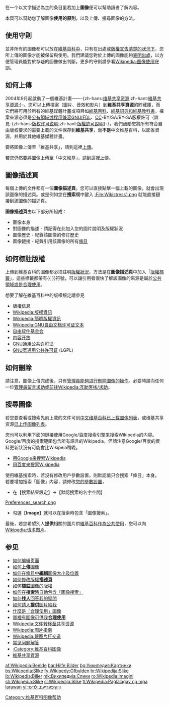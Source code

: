 在一个以文字描述為主的条目里若加上**圖像**便可以幫助讀者了解內容。

本頁可以幫助您了解圖像**使用的原則**，以及上傳、搜尋圖像的方法。

## 使用守則

並非所有的圖像都可以放在[維基百科中](https://zh.wikipedia.org/wiki/維基百科 "wikilink")，只有在出處或[版權宣告清楚的狀況下](https://zh.wikipedia.org/wiki/Wikipedia:版权信息 "wikilink")，您所上傳的圖像才能被保留與使用。我們建議您對於上傳的圖像能夠[表明出處](https://zh.wikipedia.org/wiki/Wikipedia:表明出处 "wikilink")，以方便管理員能對於存疑的圖像做出判斷。更多的守則請參看[Wikipedia:图像使用守则](https://zh.wikipedia.org/wiki/Wikipedia:图像使用守则 "wikilink")。

## 如何上傳

2004年9月起啟動了一個維基計畫——-{zh-hans:[维基共享资源](https://zh.wikipedia.org/wiki/:commons:首页 "wikilink");zh-hant:[維基共享資源](https://zh.wikipedia.org/wiki/:commons:首頁 "wikilink");}-。您可以上傳檔案（圖片、音效和影片）到**維基共享資源**的貯藏庫，而它們將可用於所有的維基媒體計畫或項目如[維基百科](https://zh.wikipedia.org/wiki/維基百科 "wikilink")、[維基詞典和](https://zh.wikipedia.org/wiki/wikt: "wikilink")[維基教科書](https://zh.wikipedia.org/wiki/b: "wikilink")。檔案來源必须是[公有領域或採用兼容](https://zh.wikipedia.org/wiki/公有領域 "wikilink")[GNU/FDL](https://zh.wikipedia.org/wiki/GNU/FDL "wikilink")、[CC](../Page/CC.md "wikilink")-BY/SA/BY-SA版權許可（詳見-{zh-hans:[版权许可说明](https://zh.wikipedia.org/wiki/:Commons:Commons:Licensing/zh-hans "wikilink");zh-hant:[版權許可說明](https://zh.wikipedia.org/wiki/Commons:Licensing/zh-hant "wikilink")}-）。我們鼓勵您將所有符合自由版权要求的需要上載的文件保存到**維基共享**，而**不是**中文维基百科，以節省資源，并用於其他維基媒體計畫。

要將圖像上傳至「維基共享」，請到這裡[上傳](https://zh.wikipedia.org/wiki/Commons:Special:Upload "wikilink")。

若您仍然要將圖像上傳至「中文維基」，請到這裡[上傳](https://commons.wikimedia.org/wiki/Special:UploadWizard)。

## 圖像描述頁

每個上傳的文件都有一個**圖像描述頁**。您可以直接點擊一幅上載的圖像，就會出現該圖像的描述頁。或是例如您在**搜索**欄中鍵入 [:<File:Wikistress1.png>](https://zh.wikipedia.org/wiki/:File:Wikistress1.png "wikilink") 就能直接鏈接到該圖像的描述頁。

**圖像描述頁**由以下部分所組成：

  - 圖像本身
  - 對圖像的描述 - 請記得在此加入您的圖片說明及版權狀況
  - 圖像歷史 - 紀錄該圖像的修訂歷史
  - 圖像鏈接 - 紀錄引用該圖像的所有[條目](https://zh.wikipedia.org/wiki/:Wikipedia:條目 "wikilink")

## 如何標註版權

上傳到維基百科的圖像都必须註明[版權狀況](https://zh.wikipedia.org/wiki/版權 "wikilink")，方法是在**圖像描述頁**中加入「[版權標籤](https://zh.wikipedia.org/wiki/Wikipedia:图像版权标志 "wikilink")」，這些標籤都帶有{{ }}符號，可以讓引用者很快了解該圖像的來源是屬於[公共領域或是](https://zh.wikipedia.org/wiki/公共領域 "wikilink")[合理使用](../Page/合理使用.md "wikilink")。

想要了解在維基百科中的版權規定請參見

  - [版權信息](https://zh.wikipedia.org/wiki/Wikipedia:版权信息 "wikilink")
  - [Wikipedia:版權資訊](https://zh.wikipedia.org/wiki/Wikipedia:版權資訊 "wikilink")
  - [Wikipedia:簡明版權資訊](https://zh.wikipedia.org/wiki/Wikipedia:簡明版權資訊 "wikilink")
  - [Wikipedia:GNU自由文档许可证文本](https://zh.wikipedia.org/wiki/Wikipedia:GNU自由文档许可证文本 "wikilink")
  - [自由软件基金会](../Page/自由软件基金会.md "wikilink")
  - [内容开放](https://zh.wikipedia.org/wiki/内容开放 "wikilink")
  - [GNU通用公共许可证](../Page/GNU通用公共许可证.md "wikilink")
  - [GNU宽通用公共许可证](../Page/GNU宽通用公共许可证.md "wikilink") (LGPL)

## 如何刪除

請注意，圖像上傳完成後，只有[管理員能夠进行刪除圖像的操作](https://zh.wikipedia.org/wiki/Wikipedia:管理员 "wikilink")。必要時請向任何一位[管理員留言求助或前往](https://zh.wikipedia.org/wiki/Special:Listadmins "wikilink")[Wikipedia:互助客栈/求助](https://zh.wikipedia.org/wiki/Wikipedia:互助客栈/求助 "wikilink")。

## 搜尋圖像

若您要查看或搜索先前上載的文件可到[中文维基百科已上載圖像列表](https://zh.wikipedia.org/wiki/Special:ListFiles "wikilink")，或维基共享资源[已上传图像列表](https://zh.wikipedia.org/wiki/:commons:Special:ListFiles "wikilink")。

您也可以利用下面的鏈接使用Google/百度搜索引擎来搜索Wikipedia的内容。Google/百度的搜索範圍包含所有語言的Wikipedia，但請注意Google/百度的資料更新狀況有可能會比Wikipeia稍晚。

  - [用Google来搜索Wikipedia](http://www.google.com/custom?sa=Google+Search&domains=wikipedia.org&sitesearch=wikipedia.org)
  - [用百度来搜索Wikipedia](http://www.baidu.com/s?q1=wikipedia.org&q2=&q3=&q4=&rn=10&lm=0&ct=0&ft=&q5=&q6=wikipedia.org&tn=baiduadv)

使用維基搜索時，若沒有修改用戶參數設置，則默認值只会搜索「條目」本身。
若要增加搜索「圖像」内容，請修改[您的參數設置](https://zh.wikipedia.org/wiki/Special:Preferences "wikilink")，

  -
    在【搜索結果設定】→【默認搜索的名字空間】

[Preferences_search.png](https://zh.wikipedia.org/wiki/File:Preferences_search.png "fig:Preferences_search.png")

  -
    勾選【**Image**】就可以在搜索時包含「圖像搜索」。

最後，若您希望別人**提供**相關的圖片供[維基百科作為公共使用](https://zh.wikipedia.org/wiki/維基百科 "wikilink")，您可以向[Wikipedia:请求图片](https://zh.wikipedia.org/wiki/Wikipedia:请求图片 "wikilink")。

## 参见

  - [如何编辑页面](https://zh.wikipedia.org/wiki/Help:编辑 "wikilink")
  - [如何**上傳**圖像](https://zh.wikipedia.org/wiki/Wikipedia:上传 "wikilink")
  - [如何在條目中**編輯**圖像大小及位置](https://zh.wikipedia.org/wiki/Wikipedia:延伸图像语法 "wikilink")
  - [如何修改版權**描述頁**](https://zh.wikipedia.org/wiki/help:图像描述页 "wikilink")
  - [如何**標註**圖像的版權](https://zh.wikipedia.org/wiki/Wikipedia:图像版权标志 "wikilink")
  - [如何在**搜索**時自動包含「圖像搜索」](https://zh.wikipedia.org/wiki/help:参数设置 "wikilink")
  - [如何**找人**回答我的疑問](https://zh.wikipedia.org/wiki/Wikipedia:互助客栈 "wikilink")
  - [如何請人**提供**圖片給我](https://zh.wikipedia.org/wiki/Wikipedia:请求图片 "wikilink")
  - [什麼是「合理使用」圖像](https://zh.wikipedia.org/wiki/Wikipedia:合理使用 "wikilink")
  - [哪裡有圖像可供我**合理使用**](https://zh.wikipedia.org/wiki/Category:公共领域图像 "wikilink")
  - [Wikipedia:文件转移至共享资源](https://zh.wikipedia.org/wiki/Wikipedia:文件转移至共享资源 "wikilink")
  - [Wikipedia:图片指南](https://zh.wikipedia.org/wiki/Wikipedia:图片指南 "wikilink")
  - [Wikipedia:跟图片打交道](https://zh.wikipedia.org/wiki/Wikipedia:跟图片打交道 "wikilink")
  - [常见问题解答](https://zh.wikipedia.org/wiki/Wikipedia:常见问题解答 "wikilink")
  - [:Category:维基百科图像](https://zh.wikipedia.org/wiki/Category:维基百科图像 "wikilink")
  - [維基共享資源](https://zh.wikipedia.org/wiki/:commons:首页 "wikilink")

[af:Wikipedia:Beelde](https://zh.wikipedia.org/wiki/af:Wikipedia:Beelde "wikilink") [bar:Hilfe:Bilder](https://zh.wikipedia.org/wiki/bar:Hilfe:Bilder "wikilink") [bg:Уикипедия:Картинки](https://zh.wikipedia.org/wiki/bg:Уикипедия:Картинки "wikilink") [bs:Wikipedia:Slike](https://zh.wikipedia.org/wiki/bs:Wikipedia:Slike "wikilink") [fy:Wikipedy:Ofbylden](https://zh.wikipedia.org/wiki/fy:Wikipedy:Ofbylden "wikilink") [hr:Wikipedija:Slike](https://zh.wikipedia.org/wiki/hr:Wikipedija:Slike "wikilink") [lb:Wikipedia:Biller](https://zh.wikipedia.org/wiki/lb:Wikipedia:Biller "wikilink") [mk:Википедија:Слики](https://zh.wikipedia.org/wiki/mk:Википедија:Слики "wikilink") [ro:Wikipedia:Imagini](https://zh.wikipedia.org/wiki/ro:Wikipedia:Imagini "wikilink") [sh:Wikipedia:Slike](https://zh.wikipedia.org/wiki/sh:Wikipedia:Slike "wikilink") [sl:Wikipedija:Slike](https://zh.wikipedia.org/wiki/sl:Wikipedija:Slike "wikilink") [tl:Wikipedia:Paglalagay ng mga larawan](https://zh.wikipedia.org/wiki/tl:Wikipedia:Paglalagay_ng_mga_larawan "wikilink") [yi:װיקיפּעדיע:בילדער](https://zh.wikipedia.org/wiki/yi:װיקיפּעדיע:בילדער "wikilink")

[Category:维基百科图像帮助](https://zh.wikipedia.org/wiki/Category:维基百科图像帮助 "wikilink")